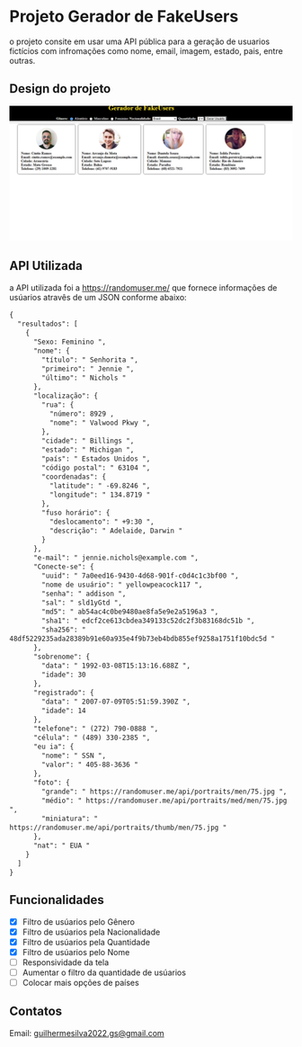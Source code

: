 # Projeto Gerador de FakeUsers

o projeto consite em usar uma API pública para a geração de usuarios fictícios com infromações como nome, email, imagem, estado, pais, entre outras.
## Design do projeto
![alt text](image.png)
## API Utilizada

a API utilizada foi a https://randomuser.me/ que fornece informações de usúarios atravês de um JSON conforme abaixo:


```
{
  "resultados": [
    {
      "Sexo: Feminino ",
      "nome": {
        "título": " Senhorita ",
        "primeiro": " Jennie ",
        "último": " Nichols "
      },
      "localização": {
        "rua": {
          "número": 8929 ,
          "nome": " Valwood Pkwy ",
        },
        "cidade": " Billings ",
        "estado": " Michigan ",
        "país": " Estados Unidos ",
        "código postal": " 63104 ",
        "coordenadas": {
          "latitude": " -69.8246 ",
          "longitude": " 134.8719 "
        },
        "fuso horário": {
          "deslocamento": " +9:30 ",
          "descrição": " Adelaide, Darwin "
        }
      },
      "e-mail": " jennie.nichols@example.com ",
      "Conecte-se": {
        "uuid": " 7a0eed16-9430-4d68-901f-c0d4c1c3bf00 ",
        "nome de usuário": " yellowpeacock117 ",
        "senha": " addison ",
        "sal": " sld1yGtd ",
        "md5": " ab54ac4c0be9480ae8fa5e9e2a5196a3 ",
        "sha1": " edcf2ce613cbdea349133c52dc2f3b83168dc51b ",
        "sha256": " 48df5229235ada28389b91e60a935e4f9b73eb4bdb855ef9258a1751f10bdc5d "
      },
      "sobrenome": {
        "data": " 1992-03-08T15:13:16.688Z ",
        "idade": 30
      },
      "registrado": {
        "data": " 2007-07-09T05:51:59.390Z ",
        "idade": 14
      },
      "telefone": " (272) 790-0888 ",
      "célula": " (489) 330-2385 ",
      "eu ia": {
        "nome": " SSN ",
        "valor": " 405-88-3636 "
      },
      "foto": {
        "grande": " https://randomuser.me/api/portraits/men/75.jpg ",
        "médio": " https://randomuser.me/api/portraits/med/men/75.jpg ",
        "miniatura": " https://randomuser.me/api/portraits/thumb/men/75.jpg "
      },
      "nat": " EUA "
    }
  ]
}
```

## Funcionalidades

- [X] Filtro de usúarios pelo Gênero
- [X] Filtro de usúarios pela Nacionalidade
- [X] Filtro de usúarios pela Quantidade
- [X] Filtro de usúarios pelo Nome
- [  ] Responsividade da tela
- [  ] Aumentar o filtro da quantidade de usúarios
- [  ] Colocar mais opções de países

## Contatos
Email: guilhermesilva2022.gs@gmail.com
